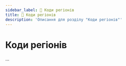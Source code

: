 ```yaml
---
sidebar_label: 📘 Коди регіонів
title: 📘 Коди регіонів
description: 'Описання для розділу "Коди регіонів"'
---
```


# Коди регіонів

...
